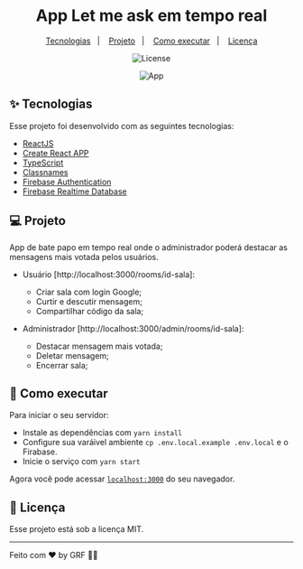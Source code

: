 <h1 align="center">App Let me ask em tempo real</h1>

<p align="center">
  <a href="#-tecnologias">Tecnologias</a>&nbsp;&nbsp;&nbsp;|&nbsp;&nbsp;&nbsp;
  <a href="#-projeto">Projeto</a>&nbsp;&nbsp;&nbsp;|&nbsp;&nbsp;&nbsp;
  <a href="#-como-executar">Como executar</a>&nbsp;&nbsp;&nbsp;|&nbsp;&nbsp;&nbsp;
  <a href="#-licença">Licença</a>
</p>

<p align="center">
  <img alt="License" src="https://img.shields.io/static/v1?label=license&message=MIT&color=8257E5&labelColor=000000">
</p>

<p align="center">
  <img alt="App" src="https://user-images.githubusercontent.com/48185499/145094983-5061656c-a6da-4728-a125-29d9d2be3fb3.png">
</p>

## ✨ Tecnologias

Esse projeto foi desenvolvido com as seguintes tecnologias:

- [ReactJS](https://pt-br.reactjs.org/)
- [Create React APP](https://create-react-app.dev/)
- [TypeScript](https://www.typescriptlang.org/)
- [Classnames](https://www.npmjs.com/package/classnames)
- [Firebase Authentication](https://firebase.google.com/)
- [Firebase Realtime Database](https://firebase.google.com/)

## 💻 Projeto

App de bate papo em tempo real onde o administrador poderá destacar as mensagens mais votada pelos usuários.
- Usuário [http://localhost:3000/rooms/id-sala]:
  - Criar sala com login Google;
  - Curtir e descutir mensagem;
  - Compartilhar código da sala;


- Administrador [http://localhost:3000/admin/rooms/id-sala]:
  - Destacar mensagem mais votada;
  - Deletar mensagem;
  - Encerrar sala;

## 🚀 Como executar

Para iniciar o seu servidor:

- Instale as dependências com `yarn install`
- Configure sua varáivel ambiente `cp .env.local.example .env.local` e o Firabase.
- Inicie o serviço com `yarn start`

Agora você pode acessar [`localhost:3000`](http://localhost:3000/) do seu navegador.

## 📄 Licença

Esse projeto está sob a licença MIT.

---

Feito com ♥ by GRF 👋🏻
